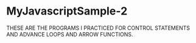 # MyJavascriptSample-2
THESE ARE THE PROGRAMS I PRACTICED FOR CONTROL STATEMENTS AND ADVANCE LOOPS AND ARROW FUNCTIONS.
